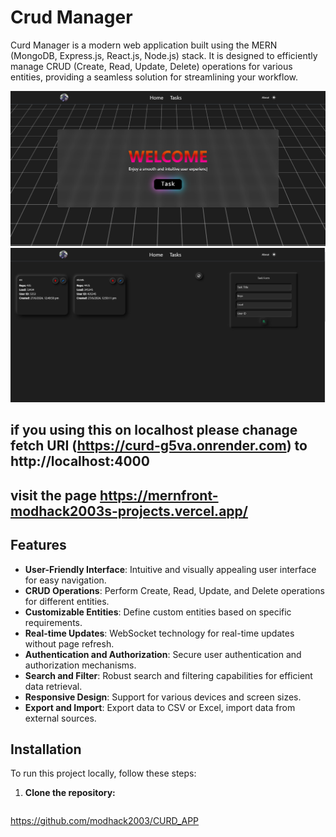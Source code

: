 # Crud Manager

Curd Manager is a modern web application built using the MERN (MongoDB, Express.js, React.js, Node.js) stack. It is designed to efficiently manage CRUD (Create, Read, Update, Delete) operations for various entities, providing a seamless solution for streamlining your workflow.

![Curd Manager Screenshot](./client/src/assets/Screenshot%202024-06-29%20164731.png)
![Curd Manager Screenshot](./client/src/assets/Screenshot%202024-06-29%20164740.png)

## if you using this  on localhost please chanage fetch URI (https://curd-g5va.onrender.com) to http://localhost:4000

## visit the page https://mernfront-modhack2003s-projects.vercel.app/

## Features

- **User-Friendly Interface**: Intuitive and visually appealing user interface for easy navigation.
- **CRUD Operations**: Perform Create, Read, Update, and Delete operations for different entities.
- **Customizable Entities**: Define custom entities based on specific requirements.
- **Real-time Updates**: WebSocket technology for real-time updates without page refresh.
- **Authentication and Authorization**: Secure user authentication and authorization mechanisms.
- **Search and Filter**: Robust search and filtering capabilities for efficient data retrieval.
- **Responsive Design**: Support for various devices and screen sizes.
- **Export and Import**: Export data to CSV or Excel, import data from external sources.

## Installation

To run this project locally, follow these steps:

1. **Clone the repository:**

   ```bash
 https://github.com/modhack2003/CURD_APP
